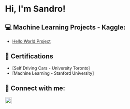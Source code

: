 <h1>Hi, I'm Sandro! </h1>

<h2>💻 Machine Learning Projects - Kaggle:</h2>

- [Hello World Project](https://github.com/)

<h2>📜 Certifications </h2>

- [Self Driving Cars - University Toronto]
- [Machine Learning - Stanford University]

<h2> 🤳 Connect with me:</h2>

[<img align="left" alt="Sandro | Instagram" width="22px" src="https://cdn.jsdelivr.net/npm/simple-icons@v3/icons/instagram.svg" />][instagram]

[instagram]: [https://www.instagram.com/sandro_kzl02/]


<!--
**joshmadakor1/joshmadakor1** is a ✨ _special_ ✨ repository because its `README.md` (this file) appears on your GitHub profile.

Here are some ideas to get you started:

- 🔭 I’m currently working on ...
- 🌱 I’m currently learning ...
- 👯 I’m looking to collaborate on ...
- 🤔 I’m looking for help with ...
- 💬 Ask me about ...
- 📫 How to reach me: ...
- 😄 Pronouns: ...
- ⚡ Fun fact: ...
-->
